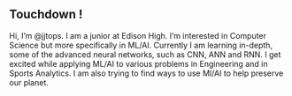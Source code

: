 ## Touchdown !

Hi, I’m @jjtops.  I am a junior at Edison High.
  I’m interested in Computer Science but more specifically in ML/AI.
  Currently I am learning in-depth, some of the advanced neural networks, such as CNN, ANN and RNN.
  I get excited while applying ML/AI to various problems in Engineering and in Sports Analytics. 
  I am also trying to find ways to use Ml/AI to help preserve our planet. 
<!---
jjtops/jjtops is a ✨ special ✨ repository because its `README.md` (this file) appears on your GitHub profile.
You can click the Preview link to take a look at your changes.
--->
